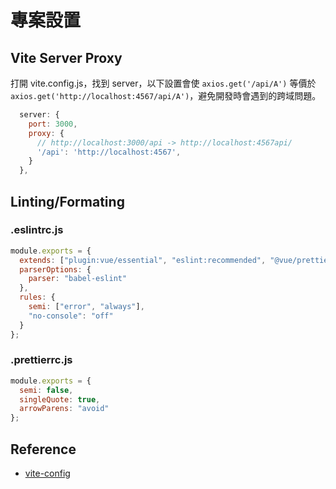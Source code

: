 # 專案設置
## Vite Server Proxy
打開 vite.config.js，找到 server，以下設置會使 `axios.get('/api/A')` 等價於 `axios.get('http://localhost:4567/api/A')`，避免開發時會遇到的跨域問題。
```js
  server: {
    port: 3000,
    proxy: {
      // http://localhost:3000/api -> http://localhost:4567api/
      '/api': 'http://localhost:4567',
    }
  },
```

## Linting/Formating
### .eslintrc.js  
```js
module.exports = {
  extends: ["plugin:vue/essential", "eslint:recommended", "@vue/prettier"],
  parserOptions: {
    parser: "babel-eslint"
  },
  rules: {
    semi: ["error", "always"],
    "no-console": "off"
  }
};
```
### .prettierrc.js  
```js
module.exports = {
  semi: false,
  singleQuote: true,
  arrowParens: "avoid"
};
```
## Reference
- [vite-config](https://vitejs.dev/config/)